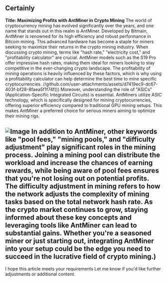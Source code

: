 Certainly
---
**Title: Maximizing Profits with AntMiner in Crypto Mining**
The world of cryptocurrency mining has evolved significantly over the years, and one name that stands out in this realm is AntMiner. Developed by Bitmain, AntMiner is renowned for its high efficiency and robust performance in Bitcoin mining. This advanced hardware has become a staple for miners seeking to maximize their returns in the crypto mining industry.
When discussing crypto mining, terms like "hash rate," "electricity cost," and "profitability calculator" are crucial. AntMiner models such as the S19 Pro offer impressive hash rates, making them ideal for miners looking to stay competitive in the ever-changing crypto landscape. The profitability of mining operations is heavily influenced by these factors, which is why using a profitability calculator can help determine the best time to mine specific cryptocurrencies.
 //github.com/user-attachments/assets/d7419ec9-dc67-403f-bf28-8faea5f1f74f)))
Moreover, understanding the role of "ASICs" (Application-Specific Integrated Circuits) is essential. AntMiners utilize ASIC technology, which is specifically designed for mining cryptocurrencies, offering superior efficiency compared to traditional GPU mining setups. This makes AntMiner a preferred choice for serious miners aiming to optimize their mining rigs.

![Image](https://github.com/user-attachments/assets/d7419ec9-dc67-403f-bf28-8faea5f1f74f)
In addition to AntMiner, other keywords like "pool fees," "mining pools," and "difficulty adjustment" play significant roles in the mining process. Joining a mining pool can distribute the workload and increase the chances of earning rewards, while being aware of pool fees ensures that you're not losing out on potential profits. The difficulty adjustment in mining refers to how the network adjusts the complexity of mining tasks based on the total network hash rate.
As the crypto market continues to grow, staying informed about these key concepts and leveraging tools like AntMiner can lead to substantial gains. Whether you're a seasoned miner or just starting out, integrating AntMiner into your setup could be the edge you need to succeed in the lucrative field of crypto mining.)
--- 
I hope this article meets your requirements Let me know if you'd like further adjustments or additional content.
